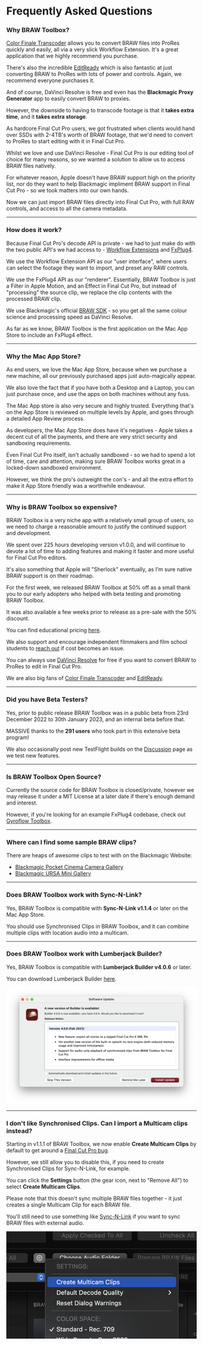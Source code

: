 # Frequently Asked Questions

### Why BRAW Toolbox?

[Color Finale Transcoder](https://colorfinale.com/transcoder) allows you to convert BRAW files into ProRes quickly and easily, all via a very slick Workflow Extension. It's a great application that we highly recommend you purchase.

There's also the incredible [EditReady](https://hedge.video/editready) which is also fantastic at just converting BRAW to ProRes with lots of power and controls. Again, we recommend everyone purchases it.

And of course, DaVinci Resolve is free and even has the **Blackmagic Proxy Generator** app to easily convert BRAW to proxies.

However, the downside to having to transcode footage is that it **takes extra time**, and it **takes extra storage**.

As hardcore Final Cut Pro users, we got frustrated when clients would hand over SSDs with 2-4TB's worth of BRAW footage, that we'd need to convert to ProRes to start editing with it in Final Cut Pro.

Whilst we love and use DaVinci Resolve - Final Cut Pro is our editing tool of choice for many reasons, so we wanted a solution to allow us to access BRAW files natively.

For whatever reason, Apple doesn't have BRAW support high on the priority list, nor do they want to help Blackmagic impliment BRAW support in Final Cut Pro - so we took matters into our own hands.

Now we can just import BRAW files directly into Final Cut Pro, with full RAW controls, and access to all the camera metadata.

----

### How does it work?

Because Final Cut Pro's decode API is private - we had to just make do with the two public API's we had access to - [Workflow Extensions](https://developer.apple.com/documentation/professional_video_applications/workflow_extensions) and [FxPlug4](https://developer.apple.com/documentation/professional_video_applications/fxplug?language=objc).

We use the Workflow Extension API as our "user interface", where users can select the footage they want to import, and preset any RAW controls.

We use the FxPlug4 API as our "renderer". Essentially, BRAW Toolbox is just a Filter in Apple Motion, and an Effect in Final Cut Pro, but instead of "processing" the source clip, we replace the clip contents with the processed BRAW clip.

We use Blackmagic's official [BRAW SDK](https://www.blackmagicdesign.com/developer/product/camera) - so you get all the same colour science and processing speed as DaVinci Resolve.

As far as we know, BRAW Toolbox is the first application on the Mac App Store to include an FxPlug4 effect.

---

### Why the Mac App Store?

As end users, we love the Mac App Store, because when we purchase a new machine, all our previously purchased apps just auto-magically appear.

We also love the fact that if you have both a Desktop and a Laptop, you can just purchase once, and use the apps on both machines without any fuss.

The Mac App store is also very secure and highly trusted. Everything that's on the App Store is reviewed on multiple levels by Apple, and goes through a detailed App Review process.

As developers, the Mac App Store does have it's negatives - Apple takes a decent cut of all the payments, and there are very strict security and sandboxing requirements.

Even Final Cut Pro itself, isn't actually sandboxed - so we had to spend a lot of time, care and attention, making sure BRAW Toolbox works great in a locked-down sandboxed environment.

However, we think the pro's outweight the con's - and all the extra effort to make it App Store friendly was a worthwhile endeavour.

---

### Why is BRAW Toolbox so expensive?

BRAW Toolbox is a very niche app with a relatively small group of users, so we need to charge a reasonable amount to justify the continued support and development.

We spent over 225 hours developing version v1.0.0, and will continue to devote a lot of time to adding features and making it faster and more useful for Final Cut Pro editors.

It's also something that Apple will "Sherlock" eventually, as I'm sure native BRAW support is on their roadmap.

For the first week, we released BRAW Toolbox at 50% off as a small thank you to our early adopters who helped with beta testing and promoting BRAW Toolbox.

It was also available a few weeks prior to release as a pre-sale with the 50% discount.

You can find educational pricing [here](https://brawtoolbox.io/educational/).

We also support and encourage independent filmmakers and film school students to [reach out](https://brawtoolbox.io/support/) if cost becomes an issue.

You can always use [DaVinci Resolve](https://www.blackmagicdesign.com/products/davinciresolve) for free if you want to convert BRAW to ProRes to edit in Final Cut Pro.

We are also big fans of [Color Finale Transcoder](https://colorfinale.com/transcoder) and [EditReady](https://hedge.video/editready).

---

### Did you have Beta Testers?

Yes, prior to public release BRAW Toolbox was in a public beta from 23rd December 2022 to 30th January 2023, and an internal beta before that.

MASSIVE thanks to the **291 users** who took part in this extensive beta program!

We also occasionally post new TestFlight builds on the [Discussion](https://github.com/latenitefilms/BRAWToolbox/discussions) page as we test new features.

---

### Is BRAW Toolbox Open Source?

Currently the source code for BRAW Toolbox is closed/private, however we may release it under a MIT License at a later date if there's enough demand and interest.

However, if you're looking for an example FxPlug4 codebase, check out [Gyroflow Toolbox](https://github.com/latenitefilms/gyroflowtoolbox/).

---

### Where can I find some sample BRAW clips?

There are heaps of awesome clips to test with on the Blackmagic Website:

- [Blackmagic Pocket Cinema Camera Gallery](https://www.blackmagicdesign.com/au/products/blackmagicpocketcinemacamera/gallery)
- [Blackmagic URSA Mini Gallery](https://www.blackmagicdesign.com/au/products/blackmagicursaminipro/gallery)

---

### Does BRAW Toolbox work with Sync-N-Link?

Yes, BRAW Toolbox is compatible with **Sync-N-Link v1.1.4** or later on the Mac App Store.

You should use Synchronised Clips in BRAW Toolbox, and it can combine multiple clips with location audio into a multicam.

---

### Does BRAW Toolbox work with Lumberjack Builder?

Yes, BRAW Toolbox is compatible with **Lumberjack Builder v4.0.6** or later.

You can download Lumberjack Builder [here](https://www.lumberjacksystem.com/builder-nle-2/).

![](static/builder.png)

---

### I don't like Synchronised Clips. Can I import a Multicam clips instead?

Starting in v1.1.1 of BRAW Toolbox, we now enable **Create Multicam Clips** by default to get around a [Final Cut Pro bug](https://github.com/latenitefilms/BRAWToolbox/issues/128).

However, we still allow you to disable this, if you need to create Synchronised Clips for Sync-N-Link, for example.

You can click the **Settings** button (the gear icon, next to "Remove All") to select **Create Multicam Clips**.

Please note that this doesn't sync multiple BRAW files together - it just creates a single Multicam Clip for each BRAW file.

You'll still need to use something like [Sync-N-Link](https://apps.apple.com/us/app/sync-n-link-x/id517599985?mt=12) if you want to sync BRAW files with external audio.

![](static/install-20.png)